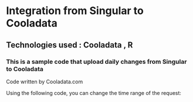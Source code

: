 # Integration from Singular to Cooladata

## Technologies used :  Cooladata , R
                     
### This is a sample code that upload daily changes from Singular to Cooladata 

Code written by Cooladata.com  

Using the following code, you can change the time range of the request: